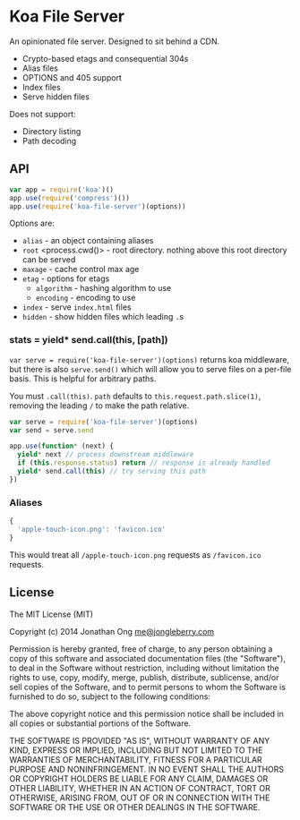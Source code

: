 
# Koa File Server

An opinionated file server. Designed to sit behind a CDN.

- Crypto-based etags and consequential 304s
- Alias files
- OPTIONS and 405 support
- Index files
- Serve hidden files

Does not support:

- Directory listing
- Path decoding

## API

```js
var app = require('koa')()
app.use(require('compress')())
app.use(require('koa-file-server')(options))
```

Options are:

- `alias` - an object containing aliases
- `root` <process.cwd()> - root directory. nothing above this root directory can be served
- `maxage` - cache control max age
- `etag` - options for etags
  - `algorithm` <sha256> - hashing algorithm to use
  - `encoding` <base64> - encoding to use
- `index` - serve `index.html` files
- `hidden` <false> - show hidden files which leading `.`s

### stats = yield* send.call(this, [path])

`var serve = require('koa-file-server')(options)` returns koa middleware, but there is also `serve.send()` which will allow you to serve files on a per-file basis. This is helpful for arbitrary paths.

You must `.call(this)`. `path` defaults to `this.request.path.slice(1)`, removing the leading `/` to make the path relative.

```js
var serve = require('koa-file-server')(options)
var send = serve.send

app.use(function* (next) {
  yield* next // process downstream middleware
  if (this.response.status) return // response is already handled
  yield* send.call(this) // try serving this path
})
```

### Aliases

```js
{
  'apple-touch-icon.png': 'favicon.ico'
}
```

This would treat all `/apple-touch-icon.png` requests as `/favicon.ico` requests.

## License

The MIT License (MIT)

Copyright (c) 2014 Jonathan Ong me@jongleberry.com

Permission is hereby granted, free of charge, to any person obtaining a copy
of this software and associated documentation files (the "Software"), to deal
in the Software without restriction, including without limitation the rights
to use, copy, modify, merge, publish, distribute, sublicense, and/or sell
copies of the Software, and to permit persons to whom the Software is
furnished to do so, subject to the following conditions:

The above copyright notice and this permission notice shall be included in
all copies or substantial portions of the Software.

THE SOFTWARE IS PROVIDED "AS IS", WITHOUT WARRANTY OF ANY KIND, EXPRESS OR
IMPLIED, INCLUDING BUT NOT LIMITED TO THE WARRANTIES OF MERCHANTABILITY,
FITNESS FOR A PARTICULAR PURPOSE AND NONINFRINGEMENT. IN NO EVENT SHALL THE
AUTHORS OR COPYRIGHT HOLDERS BE LIABLE FOR ANY CLAIM, DAMAGES OR OTHER
LIABILITY, WHETHER IN AN ACTION OF CONTRACT, TORT OR OTHERWISE, ARISING FROM,
OUT OF OR IN CONNECTION WITH THE SOFTWARE OR THE USE OR OTHER DEALINGS IN
THE SOFTWARE.

